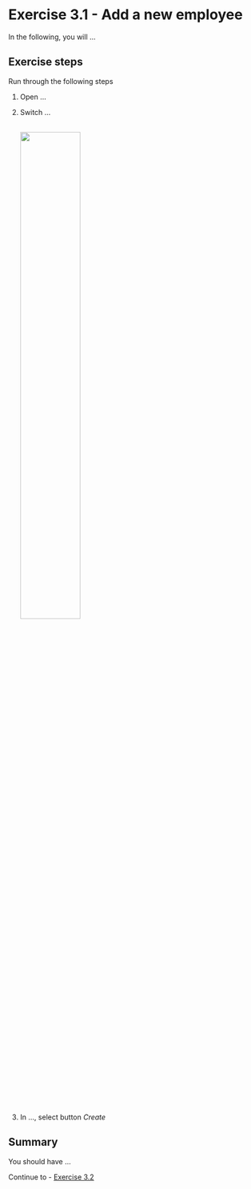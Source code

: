 # Exercise 3.1 - Add a new employee

In the following, you will ...

## Exercise steps

Run through the following steps
1. Open ...

2. Switch ...

    <br><img src="/exercises/ex1/images/03-0001.png" width=50% height=50%>

3. In ..., select button *Create*


## Summary

You should have ...

Continue to - [Exercise 3.2](/exercises/ex3/ex32)
